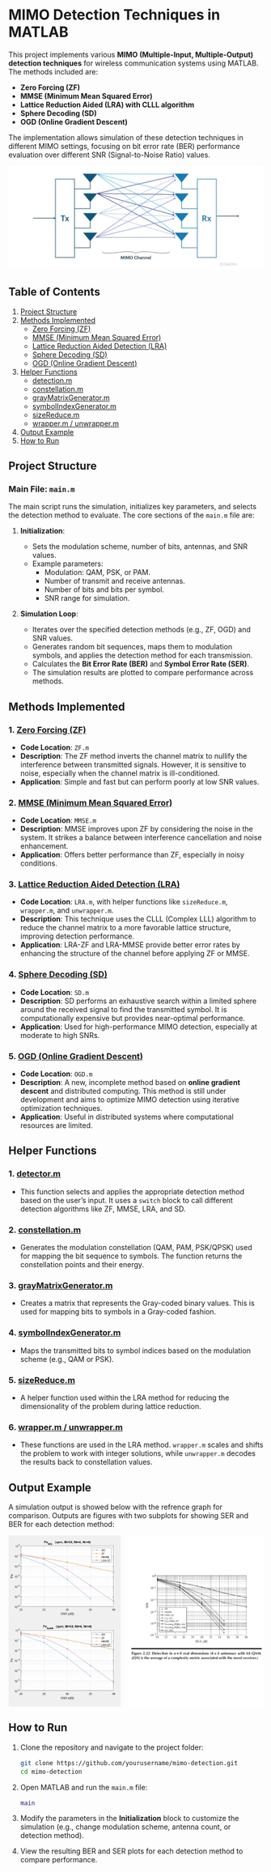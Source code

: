 # MIMO Detection Techniques in MATLAB

This project implements various **MIMO (Multiple-Input, Multiple-Output) detection techniques** for wireless communication systems using MATLAB. The methods included are:

- **Zero Forcing (ZF)**
- **MMSE (Minimum Mean Squared Error)**
- **Lattice Reduction Aided (LRA) with CLLL algorithm**
- **Sphere Decoding (SD)**
- **OGD (Online Gradient Descent)**

The implementation allows simulation of these detection techniques in different MIMO settings, focusing on bit error rate (BER) performance evaluation over different SNR (Signal-to-Noise Ratio) values.

![MIMO](Images/1.png)

## Table of Contents

1. [Project Structure](#project-structure)
2. [Methods Implemented](#methods-implemented)
   - [Zero Forcing (ZF)](#1-zero-forcing-zf)
   - [MMSE (Minimum Mean Squared Error)](#2-mmse-minimum-mean-squared-error)
   - [Lattice Reduction Aided Detection (LRA)](#3-lattice-reduction-aided-detection-lra)
   - [Sphere Decoding (SD)](#4-sphere-decoding-sd)
   - [OGD (Online Gradient Descent)](#5-ogd-online-gradient-descent)
3. [Helper Functions](#helper-functions)
   - [detection.m](#1-detectionm)
   - [constellation.m](#2-constellationm)
   - [grayMatrixGenerator.m](#3-graymatrixgeneratorm)
   - [symbolIndexGenerator.m](#4-symbolindexgeneratorm)
   - [sizeReduce.m](#5-sizereducem)
   - [wrapper.m / unwrapper.m](#6-wrapperm--unwrapperm)
4. [Output Example](#output-example)
5. [How to Run](#how-to-run)


## Project Structure

### Main File: `main.m`
The main script runs the simulation, initializes key parameters, and selects the detection method to evaluate. The core sections of the `main.m` file are:

1. **Initialization**: 
   - Sets the modulation scheme, number of bits, antennas, and SNR values.
   - Example parameters:
     - Modulation: QAM, PSK, or PAM.
     - Number of transmit and receive antennas.
     - Number of bits and bits per symbol.
     - SNR range for simulation.

2. **Simulation Loop**:
   - Iterates over the specified detection methods (e.g., ZF, OGD) and SNR values.
   - Generates random bit sequences, maps them to modulation symbols, and applies the detection method for each transmission.
   - Calculates the **Bit Error Rate (BER)** and **Symbol Error Rate (SER)**.
   - The simulation results are plotted to compare performance across methods.


## Methods Implemented

### 1. [Zero Forcing (ZF)](#1-zero-forcing-zf)
   - **Code Location**: `ZF.m`
   - **Description**: The ZF method inverts the channel matrix to nullify the interference between transmitted signals. However, it is sensitive to noise, especially when the channel matrix is ill-conditioned.
   - **Application**: Simple and fast but can perform poorly at low SNR values.

### 2. [MMSE (Minimum Mean Squared Error)](#2-mmse-minimum-mean-squared-error)
   - **Code Location**: `MMSE.m`
   - **Description**: MMSE improves upon ZF by considering the noise in the system. It strikes a balance between interference cancellation and noise enhancement.
   - **Application**: Offers better performance than ZF, especially in noisy conditions.

### 3. [Lattice Reduction Aided Detection (LRA)](#3-lattice-reduction-aided-detection-lra)
   - **Code Location**: `LRA.m`, with helper functions like `sizeReduce.m`, `wrapper.m`, and `unwrapper.m`.
   - **Description**: This technique uses the CLLL (Complex LLL) algorithm to reduce the channel matrix to a more favorable lattice structure, improving detection performance.
   - **Application**: LRA-ZF and LRA-MMSE provide better error rates by enhancing the structure of the channel before applying ZF or MMSE.

### 4. [Sphere Decoding (SD)](#4-sphere-decoding-sd)
   - **Code Location**: `SD.m`
   - **Description**: SD performs an exhaustive search within a limited sphere around the received signal to find the transmitted symbol. It is computationally expensive but provides near-optimal performance.
   - **Application**: Used for high-performance MIMO detection, especially at moderate to high SNRs.

### 5. [OGD (Online Gradient Descent)](#5-ogd-online-gradient-descent)
   - **Code Location**: `OGD.m`
   - **Description**: A new, incomplete method based on **online gradient descent** and distributed computing. This method is still under development and aims to optimize MIMO detection using iterative optimization techniques.
   - **Application**: Useful in distributed systems where computational resources are limited.


## Helper Functions

### 1. [detector.m](#1-detectionm)
   - This function selects and applies the appropriate detection method based on the user’s input. It uses a `switch` block to call different detection algorithms like ZF, MMSE, LRA, and SD.

### 2. [constellation.m](#2-constellationm)
   - Generates the modulation constellation (QAM, PAM, PSK/QPSK) used for mapping the bit sequence to symbols. The function returns the constellation points and their energy.

### 3. [grayMatrixGenerator.m](#3-graymatrixgeneratorm)
   - Creates a matrix that represents the Gray-coded binary values. This is used for mapping bits to symbols in a Gray-coded fashion.

### 4. [symbolIndexGenerator.m](#4-symbolindexgeneratorm)
   - Maps the transmitted bits to symbol indices based on the modulation scheme (e.g., QAM or PSK).

### 5. [sizeReduce.m](#5-sizereducem)
   - A helper function used within the LRA method for reducing the dimensionality of the problem during lattice reduction.

### 6. [wrapper.m / unwrapper.m](#6-wrapperm--unwrapperm)
   - These functions are used in the LRA method. `wrapper.m` scales and shifts the problem to work with integer solutions, while `unwrapper.m` decodes the results back to constellation values.

## Output Example
A simulation output is showed below with the refrence graph for comparison. Outputs are figures with two subplots for showing SER and BER for each detection method:

<div style="display: flex; justify-content: space-between;">
  <img src="Images/3.png" alt="Simulation" style="width: 44%; margin-right: 1%;">
  <img src="Images/2.png" alt="Refrence" style="width: 53%;">
</div>


## How to Run

1. Clone the repository and navigate to the project folder:
   ```bash
   git clone https://github.com/yourusername/mimo-detection.git
   cd mimo-detection
   ```

2. Open MATLAB and run the `main.m` file:
   ```matlab
   main
   ```

3. Modify the parameters in the **Initialization** block to customize the simulation (e.g., change modulation scheme, antenna count, or detection method).

4. View the resulting BER and SER plots for each detection method to compare performance.

